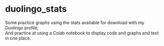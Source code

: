 # duolingo_stats
Some practice graphs using the stats available for download with my Duolingo profile,  
And practice at using a Colab notebook to display code and graphs and text in one place.